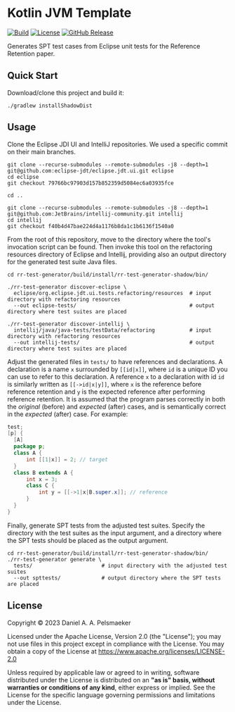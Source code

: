 # Kotlin JVM Template
[![Build](https://github.com/Virtlink/refret-eclipse-testcase-generator/actions/workflows/build.yml/badge.svg)](https://github.com/Virtlink/refret-eclipse-testcase-generator/actions)
[![License](https://img.shields.io/github/license/Virtlink/refret-eclipse-testcase-generator)](https://github.com/Virtlink/refret-eclipse-testcase-generator/blob/main/LICENSE)
[![GitHub Release](https://img.shields.io/github/v/release/Virtlink/myapp)](https://github.com/Virtlink/myapp/releases)

Generates SPT test cases from Eclipse unit tests for the Reference Retention paper.

## Quick Start
Download/clone this project and build it:

```shell
./gradlew installShadowDist
```


## Usage
Clone the Eclipse JDI UI and IntelliJ repositories. We used a specific commit on their main branches.

```shell
git clone --recurse-submodules --remote-submodules -j8 --depth=1 git@github.com:eclipse-jdt/eclipse.jdt.ui.git eclipse
cd eclipse
git checkout 79766bc97903d157b852359d5084ec6a03935fce

cd ..

git clone --recurse-submodules --remote-submodules -j8 --depth=1 git@github.com:JetBrains/intellij-community.git intellij
cd intellij
git checkout f40b4d47bae224d4a1176b8da1c1b6136f1540a0
```

From the root of this repository, move to the directory where the tool's invocation script can be found.  Then invoke this tool on the refactoring resources directory of Eclipse and Intellij, providing also an output directory for the generated test suite Java files.

```shell
cd rr-test-generator/build/install/rr-test-generator-shadow/bin/

./rr-test-generator discover-eclipse \
  eclipse/org.eclipse.jdt.ui.tests.refactoring/resources  # input directory with refactoring resources
  --out eclipse-tests/                                    # output directory where test suites are placed

./rr-test-generator discover-intellij \
  intellij/java/java-tests/testData/refactoring           # input directory with refactoring resources
  --out intellij-tests/                                   # output directory where test suites are placed
```

Adjust the generated files in `tests/` to have references and declarations. A declaration is a name `x` surrounded by `[[id|x]]`, where `id` is a unique ID you can use to refer to this declaration.  A reference `x` to a declaration with id `id` is similarly written as `[[->id|x|y]]`, where `x` is the reference before reference retention and `y` is the expected reference after performing reference retention.  It is assumed that the program parses correctly in both the _original_ (before) and _expected_ (after) cases, and is semantically correct in the _expected_ (after) case.  For example:

```java
test;
[p] {
  [A]
  package p;
  class A {
      int [[1|x]] = 2; // target
  }
  class B extends A {
      int x = 3;
      class C {
          int y = [[->1|x|B.super.x]]; // reference
      }
  }
}
```

Finally, generate SPT tests from the adjusted test suites.  Specify the directory with the test suites as the input argument, and a directory where the SPT tests should be placed as the output argument.

```shell
cd rr-test-generator/build/install/rr-test-generator-shadow/bin/
./rr-test-generator generate \
  tests/                      # input directory with the adjusted test suites
  --out spttests/             # output directory where the SPT tests are placed
```


## License
Copyright © 2023 Daniel A. A. Pelsmaeker

Licensed under the Apache License, Version 2.0 (the "License"); you may not use files in this project except in compliance with the License. You may obtain a copy of the License at <https://www.apache.org/licenses/LICENSE-2.0>

Unless required by applicable law or agreed to in writing, software distributed under the License is distributed on an **"as is" basis, without warranties or conditions of any kind**, either express or implied. See the License for the specific language governing permissions and limitations under the License.
